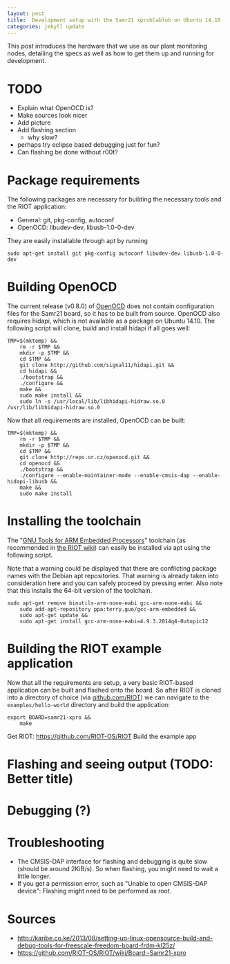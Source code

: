 ```yaml
---
layout: post
title:  Development setup with the Samr21 xproblablub on Ubuntu 14.10
categories: jekyll update
---
```


This post introduces the hardware that we use as our plant monitoring nodes, detailing the specs as well as how to get them up and running for development.

<!-- more -->



# TODO

* Explain what OpenOCD is?
* Make sources look nicer
* Add picture
* Add flashing section
    * why slow?
* perhaps try eclipse based debugging just for fun?
* Can flashing be done without r00t?



# Package requirements

The following packages are necessary for building the necessary tools and the RIOT application:

* General: git, pkg-config, autoconf
* OpenOCD: libudev-dev, libusb-1.0-0-dev

They are easily installable through apt by running

    sudo apt-get install git pkg-config autoconf libudev-dev libusb-1.0-0-dev




# Building OpenOCD

The current release (v0.8.0) of [OpenOCD](http://openocd.sourceforge.net/) does not contain configuration files for the Samr21 board, so it has to be built from source. OpenOCD also requires hidapi, which is not available as a package on Ubuntu 14.10. The following script will clone, build and install hidapi if all goes well:

    TMP=$(mktemp) &&
        rm -r $TMP &&
        mkdir -p $TMP &&
        cd $TMP &&
        git clone http://github.com/signal11/hidapi.git &&
        cd hidapi &&
        ./bootstrap &&
        ./configure &&
        make &&
        sudo make install &&
        sudo ln -s /usr/local/lib/libhidapi-hidraw.so.0 /usr/lib/libhidapi-hidraw.so.0

Now that all requirements are installed, OpenOCD can be built:

    TMP=$(mktemp) &&
        rm -r $TMP &&
        mkdir -p $TMP &&
        cd $TMP &&
        git clone http://repo.or.cz/openocd.git &&
        cd openocd &&
        ./bootstrap &&
        ./configure --enable-maintainer-mode --enable-cmsis-dap --enable-hidapi-libusb &&
        make &&
        sudo make install




# Installing the toolchain

The "[GNU Tools for ARM Embedded Processors](https://launchpad.net/gcc-arm-embedded)" toolchain (as recommended in [the RIOT wiki](https://github.com/RIOT-OS/RIOT/wiki/Board:-Samr21-xpro)) can easily be installed via apt using the following script.

Note that a warning could be displayed that there are conflicting package names with the Debian apt repositories. That warning is already taken into consideration here and you can safely proceed by pressing enter. Also note that this installs the 64-bit version of the toolchain.

    sudo apt-get remove binutils-arm-none-eabi gcc-arm-none-eabi &&
        sudo add-apt-repository ppa:terry.guo/gcc-arm-embedded &&
        sudo apt-get update &&
        sudo apt-get install gcc-arm-none-eabi=4.9.3.2014q4-0utopic12




# Building the RIOT example application

Now that all the requirements are setup, a very basic RIOT-based application can be built and flashed onto the board. So after RIOT is cloned into a directory of choice (via [github.com/RIOT](https://github.com/RIOT-OS/RIOT)) we can navigate to the `examples/hello-world` directory and build the application:

    export BOARD=samr21-xpro &&
        make

Get RIOT: https://github.com/RIOT-OS/RIOT
Build the example app


# Flashing and seeing output (TODO: Better title)

# Debugging (?)

# Troubleshooting

* The CMSIS-DAP interface for flashing and debugging is quite slow (should be around 2KiB/s). So when flashing, you might need to wait a little longer.
* If you get a permission error, such as "Unable to open CMSIS-DAP device": Flashing might need to be performed as root.

# Sources

* http://karibe.co.ke/2013/08/setting-up-linux-opensource-build-and-debug-tools-for-freescale-freedom-board-frdm-kl25z/
* https://github.com/RIOT-OS/RIOT/wiki/Board:-Samr21-xpro
